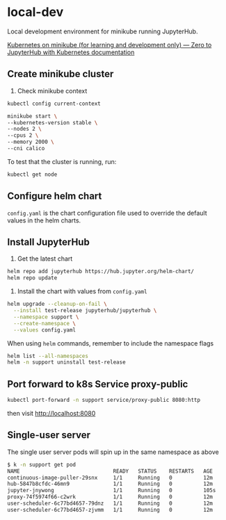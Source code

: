 # local-dev

Local development environment for minikube running JupyterHub.

[Kubernetes on minikube (for learning and development only) — Zero to JupyterHub with Kubernetes  documentation](https://z2jh.jupyter.org/en/stable/kubernetes/minikube/step-zero-minikube.html)

## Create minikube cluster

1. Check minikube context

```bash
kubectl config current-context
```

```bash
minikube start \
--kubernetes-version stable \
--nodes 2 \
--cpus 2 \
--memory 2000 \
--cni calico
```

To test that the cluster is running, run:

```bash
kubectl get node
```

## Configure helm chart

`config.yaml` is the chart configuration file used to override the default values in the helm charts.

## Install JupyterHub

1. Get the latest chart

```bash
helm repo add jupyterhub https://hub.jupyter.org/helm-chart/
helm repo update
```

1. Install the chart with values from `config.yaml`

```bash
helm upgrade --cleanup-on-fail \
  --install test-release jupyterhub/jupyterhub \
  --namespace support \
  --create-namespace \
  --values config.yaml
```

When using `helm` commands, remember to include the namespace flags

```bash
helm list --all-namespaces
helm -n support uninstall test-release
```

## Port forward to k8s Service proxy-public

```bash
kubectl port-forward -n support service/proxy-public 8080:http
```

then visit [http://localhost:8080](http://localhost:8080)

## Single-user server

The single user server pods will spin up in the same namespace as above

```bash
$ k -n support get pod
NAME                              READY   STATUS    RESTARTS   AGE
continuous-image-puller-29snx     1/1     Running   0          12m
hub-5847b8cfdc-46mn9              1/1     Running   0          12m
jupyter-jnywong                   1/1     Running   0          105s
proxy-74f5974f66-c2wrk            1/1     Running   0          12m
user-scheduler-6c77bd4657-79dnz   1/1     Running   0          12m
user-scheduler-6c77bd4657-zjvmm   1/1     Running   0          12m
```
